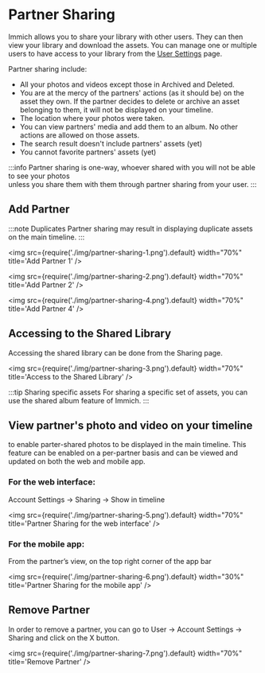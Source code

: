 # Partner Sharing

Immich allows you to share your library with other users. They can then view your library and download the assets.
You can manage one or multiple users to have access to your library from the [User Settings](docs/features/user-settings.md) page.

Partner sharing include:

- All your photos and videos except those in Archived and Deleted.
- You are at the mercy of the partners' actions (as it should be) on the asset they own. If the partner decides to delete or archive an asset belonging to them, it will not be displayed on your timeline.
- The location where your photos were taken.
- You can view partners' media and add them to an album. No other actions are allowed on those assets.
- The search result doesn't include partners' assets (yet)
- You cannot favorite partners' assets (yet)

:::info
Partner sharing is one-way, whoever shared with you will not be able to see your photos  
unless you share them with them through partner sharing from your user.
:::

## Add Partner

:::note Duplicates
Partner sharing may result in displaying duplicate assets on the main timeline.
:::

<img src={require('./img/partner-sharing-1.png').default} width="70%" title='Add Partner 1' />

<img src={require('./img/partner-sharing-2.png').default} width="70%" title='Add Partner 2' />

<img src={require('./img/partner-sharing-4.png').default} width="70%" title='Add Partner 4' />

## Accessing to the Shared Library

Accessing the shared library can be done from the Sharing page.

<img src={require('./img/partner-sharing-3.png').default} width="70%" title='Access to the Shared Library' />

:::tip Sharing specific assets
For sharing a specific set of assets, you can use the shared album feature of Immich.
:::

## View partner's photo and video on your timeline

to enable parter-shared photos to be displayed in the main timeline. This feature can be enabled on a per-partner basis and can be viewed and updated on both the web and mobile app.

### For the web interface:

Account Settings -> Sharing -> Show in timeline

<img src={require('./img/partner-sharing-5.png').default} width="70%" title='Partner Sharing for the web interface' />

### For the mobile app:

From the partner’s view, on the top right corner of the app bar

<img src={require('./img/partner-sharing-6.png').default} width="30%" title='Partner Sharing for the mobile app' />

## Remove Partner

In order to remove a partner, you can go to User -> Account Settings -> Sharing and click on the X button.

<img src={require('./img/partner-sharing-7.png').default} width="70%" title='Remove Partner' />
